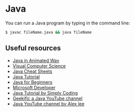 # Java

You can run a Java program by typing in the command line:
<br>

```cmd
$ javac fileName.java && java fileName
```

## Useful resources

* [Java in Animated Way](https://www.youtube.com/watch?v=Y-ubmaLsd5E&list=PLrKBFf87Cy9CHAyhX9l0rhktvg3pCG5R5)
* [Visual Computer Science](https://www.youtube.com/channel/UCHd1qamEkVSlTWkEqIqJbEQ)
* [Java Cheat Sheets](https://cheatography.com/tag/java/)
* [Java Tutorial](https://www.youtube.com/watch?v=i6AZdFxTK9I&list=PLEiEAq2VkUUI5_Z4vOtWE6AMcSrYbth1t)
* [Java for Beginners](https://www.youtube.com/playlist?list=PLlrxD0HtieHgX3ExVDMlKjdN8LJsks2CM)
* [Microsoft Developer](https://www.youtube.com/c/MicrosoftDeveloper)
* [Java Tutorial by Simply Coding](https://www.youtube.com/watch?v=4Rk_zDimf2s&list=PLWWFf_h_MQRrLX9ja6gMtIdMwUemkZlDy)
* [Geekific a Java YouTube channel](https://www.youtube.com/c/Geekific)
* [Java YouTube channel by Alex lee](https://www.youtube.com/c/AlexLeeYT)